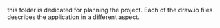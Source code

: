 this folder is dedicated for planning the project.
Each of the draw.io files describes the application in a different aspect.
